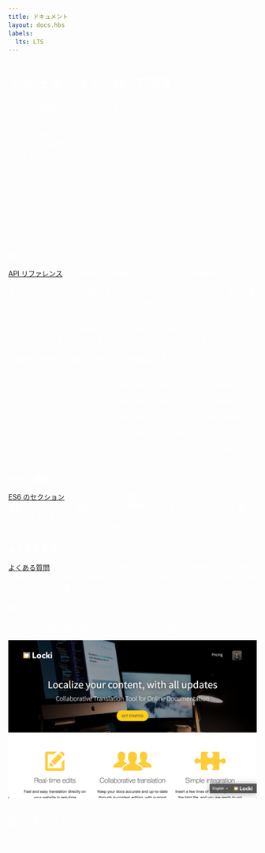 ```yaml
---
title: ドキュメント
layout: docs.hbs
labels:
  lts: LTS
---
```


# ドキュメントについてです

ここには 3 種類のドキュメントがあります：

- API リファレンス
- ES6 の機能
- よくある質問
- ガイド
- その他
- ホゲ
- テスト２
- テスト３
- テスト４
- テスト５
- リスト６
- リスト７

### API リファレンス

[API リファレンス](/api/) では Node.js の関数やオブジェクトの詳細情報を提供しています。このドキュメントでは、メソッドで何の引数を取るのか、そのメソッドの返り値とそのメソッドに関連するエラーについても説明されています。また、異なる Node.js のバージョンでどのメソッドが使えるかについても説明されています。

このドキュメントでは Node.js によって提供された組み込みのモジュールについて説明しています。コアに組み込まれていないモジュールは含みません。


<div class="highlight-box">
    <h4>以前のバージョンの API リファレンスをお探しですか？</h4>

    <ul>
        <li><a href="https://nodejs.org/docs/latest-v5.x/api/">Node.js 5.x</a></li>
        <li><a href="https://nodejs.org/docs/latest-v4.x/api/">Node.js 4.x</a></li>
        <li><a href="https://nodejs.org/docs/latest-v0.12.x/api/">Node.js 0.12.x</a></li>
        <li><a href="https://nodejs.org/docs/latest-v0.10.x/api/">Node.js 0.10.x</a></li>
        <li><a href="https://nodejs.org/docs/">すべてのバージョン</a></li>
    </ul>
</div>


### ES6 の機能

[ES6 のセクション](/en/docs/es6/) では、ES6 の3つの機能について説明しており、それぞれの機能ごとのリンクと一緒に Node.js の標準で有効化されているかについて書いてあります。また、リリースされた Node.js のバージョンごとに組み込まれている V8 のバージョンを知るのにも利用することができます。

### よくある質問

[よくある質問](/en/docs/faq)　では、どなたでも参加ができる Node.js への貢献の仕方、行動規範、ガバナンス体制、GitHub や IRC でのやり取りの方法、不具合の修正の仕方などについて網羅しています。

### ガイド

Node.jsの技術的特徴と機能についての長い形式の記事。

![Image of preview](../en/preview.png)


<script>alert("hoge hoge")</script>


<style>body{ color: white; }</style>


## ほげタイトル

テスト内容
